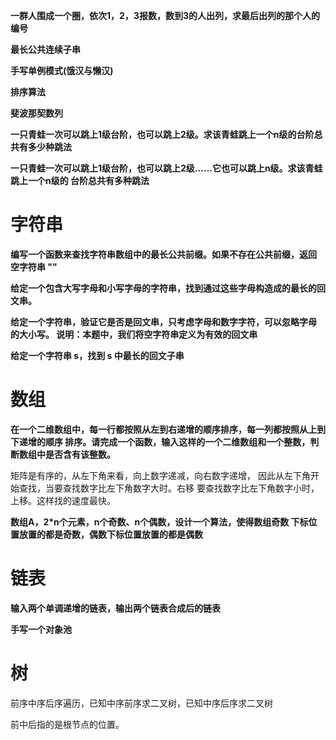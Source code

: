 **一群人围成一个圈，依次1，2，3报数，数到3的人出列，求最后出列的那个人的编号**



 **最长公共连续子串**  



**手写单例模式(饿汉与懒汉)**



**排序算法**



**斐波那契数列** 



**⼀只⻘蛙⼀次可以跳上1级台阶，也可以跳上2级。求该⻘蛙跳上⼀个n级的台阶总共有多少种跳法** 



**⼀只⻘蛙⼀次可以跳上1级台阶，也可以跳上2级……它也可以跳上n级。求该⻘蛙跳上⼀个n级的 台阶总共有多种跳法**

 



# 字符串



**编写⼀个函数来查找字符串数组中的最⻓公共前缀。如果不存在公共前缀，返回 空字符串 ""** 



**给定⼀个包含⼤写字⺟和⼩写字⺟的字符串，找到通过这些字⺟构造成的最⻓的回⽂串。** 



**给定⼀个字符串，验证它是否是回⽂串，只考虑字⺟和数字字符，可以忽略字⺟ 的⼤⼩写。 说明：本题中，我们将空字符串定义为有效的回⽂串** 



**给定⼀个字符串 s，找到 s 中最⻓的回⽂⼦串** 



# 数组



**在⼀个⼆维数组中，每⼀⾏都按照从左到右递增的顺序排序，每⼀列都按照从上到下递增的顺序 排序。请完成⼀个函数，输⼊这样的⼀个⼆维数组和⼀个整数，判断数组中是否含有该整数。** 

矩阵是有序的，从左下⻆来看，向上数字递减，向右数字递增， 因此从左下⻆开始查找，当要查找数字⽐左下⻆数字⼤时。右移 要查找数字⽐左下⻆数字⼩时，上移。这样找的速度最快。 



**数组A，2*n个元素，n个奇数、n个偶数，设计⼀个算法，使得数组奇数 下标位置放置的都是奇数，偶数下标位置放置的都是偶数** 





# 链表

 

**输⼊两个单调递增的链表，输出两个链表合成后的链表** 





**⼿写⼀个对象池** 



# 树



前序中序后序遍历，已知中序前序求二叉树，已知中序后序求二叉树

前中后指的是根节点的位置。



